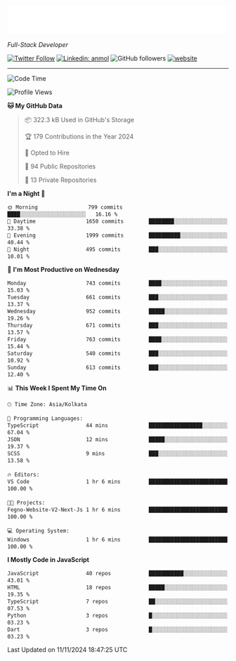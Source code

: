 <!-- START:readme-typing -->
<img src="readme-typing.svg" />
<!-- END:readme-typing -->

<p><em>Full-Stack Developer</em></p>

[![Twitter Follow](https://img.shields.io/twitter/follow/tonalmathew?style=flat)](https://twitter.com/intent/follow?screen_name=tonalmathew)
[![Linkedin: anmol](https://img.shields.io/badge/tonal-mathew?style=flat-square&logo=Linkedin&logoColor=white&link=https://www.linkedin.com/in/tonal-mathew/)](https://www.linkedin.com/in/tonal-mathew/)
![GitHub followers](https://img.shields.io/github/followers/tonalmathew?label=Follow&style=social)
[![website](https://img.shields.io/badge/Website-46a2f1.svg?&style=flat-square&logo=Google-Chrome&logoColor=white&link=http://tonalmathew.github.io/)](http://tonalmathew.github.io/)

---
<!--START_SECTION:waka-->
![Code Time](http://img.shields.io/badge/Code%20Time-1%2C362%20hrs%2053%20mins-blue)

![Profile Views](http://img.shields.io/badge/Profile%20Views-0-blue)

**🐱 My GitHub Data** 

> 📦 322.3 kB Used in GitHub's Storage 
 > 
> 🏆 179 Contributions in the Year 2024
 > 
> 💼 Opted to Hire
 > 
> 📜 94 Public Repositories 
 > 
> 🔑 13 Private Repositories 
 > 
**I'm a Night 🦉** 

```text
🌞 Morning                799 commits         ████░░░░░░░░░░░░░░░░░░░░░   16.16 % 
🌆 Daytime                1650 commits        ████████░░░░░░░░░░░░░░░░░   33.38 % 
🌃 Evening                1999 commits        ██████████░░░░░░░░░░░░░░░   40.44 % 
🌙 Night                  495 commits         ███░░░░░░░░░░░░░░░░░░░░░░   10.01 % 
```
📅 **I'm Most Productive on Wednesday** 

```text
Monday                   743 commits         ████░░░░░░░░░░░░░░░░░░░░░   15.03 % 
Tuesday                  661 commits         ███░░░░░░░░░░░░░░░░░░░░░░   13.37 % 
Wednesday                952 commits         █████░░░░░░░░░░░░░░░░░░░░   19.26 % 
Thursday                 671 commits         ███░░░░░░░░░░░░░░░░░░░░░░   13.57 % 
Friday                   763 commits         ████░░░░░░░░░░░░░░░░░░░░░   15.44 % 
Saturday                 540 commits         ███░░░░░░░░░░░░░░░░░░░░░░   10.92 % 
Sunday                   613 commits         ███░░░░░░░░░░░░░░░░░░░░░░   12.40 % 
```


📊 **This Week I Spent My Time On** 

```text
🕑︎ Time Zone: Asia/Kolkata

💬 Programming Languages: 
TypeScript               44 mins             █████████████████░░░░░░░░   67.04 % 
JSON                     12 mins             █████░░░░░░░░░░░░░░░░░░░░   19.37 % 
SCSS                     9 mins              ███░░░░░░░░░░░░░░░░░░░░░░   13.58 % 

🔥 Editors: 
VS Code                  1 hr 6 mins         █████████████████████████   100.00 % 

🐱‍💻 Projects: 
Fegno-Website-V2-Next-Js 1 hr 6 mins         █████████████████████████   100.00 % 

💻 Operating System: 
Windows                  1 hr 6 mins         █████████████████████████   100.00 % 
```

**I Mostly Code in JavaScript** 

```text
JavaScript               40 repos            ███████████░░░░░░░░░░░░░░   43.01 % 
HTML                     18 repos            █████░░░░░░░░░░░░░░░░░░░░   19.35 % 
TypeScript               7 repos             ██░░░░░░░░░░░░░░░░░░░░░░░   07.53 % 
Python                   3 repos             █░░░░░░░░░░░░░░░░░░░░░░░░   03.23 % 
Dart                     3 repos             █░░░░░░░░░░░░░░░░░░░░░░░░   03.23 % 
```




 Last Updated on 11/11/2024 18:47:25 UTC
<!--END_SECTION:waka-->
